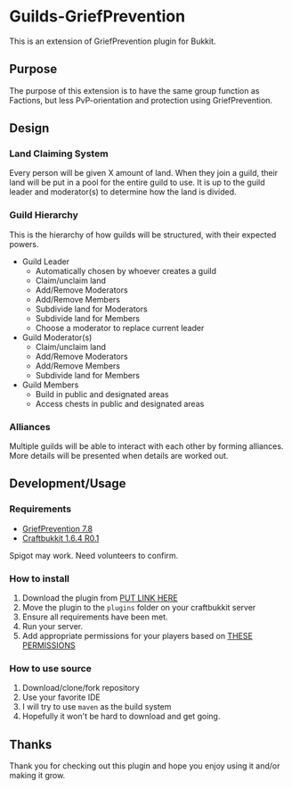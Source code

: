 # Guilds-GriefPrevention

This is an extension of GriefPrevention plugin for Bukkit.

## Purpose

The purpose of this extension is to have the same group function as Factions, but less PvP-orientation and protection using GriefPrevention.

## Design

### Land Claiming System

Every person will be given X amount of land.
When they join a guild, their land will be put in a pool for the entire guild to use.
It is up to the guild leader and moderator(s) to determine how the land is divided.

### Guild Hierarchy

This is the hierarchy of how guilds will be structured, with their expected powers.

- Guild Leader
    - Automatically chosen by whoever creates a guild
    - Claim/unclaim land
    - Add/Remove Moderators
    - Add/Remove Members
    - Subdivide land for Moderators
    - Subdivide land for Members
    - Choose a moderator to replace current leader
- Guild Moderator(s)
    - Claim/unclaim land
    - Add/Remove Moderators
    - Add/Remove Members
    - Subdivide land for Members
- Guild Members
    - Build in public and designated areas
    - Access chests in public and designated areas

### Alliances

Multiple guilds will be able to interact with each other by forming alliances.
More details will be presented when details are worked out.

## Development/Usage

### Requirements

- [GriefPrevention 7.8](http://dev.bukkit.org/bukkit-plugins/grief-prevention/)
- [Craftbukkit 1.6.4 R0.1](http://dl.bukkit.org/)

Spigot may work.
Need volunteers to confirm.

### How to install

1. Download the plugin from [PUT LINK HERE]()
2. Move the plugin to the ```plugins``` folder on your craftbukkit server
3. Ensure all requirements have been met.
4. Run your server.
5. Add appropriate permissions for your players based on [THESE PERMISSIONS]()

### How to use source

1. Download/clone/fork repository
2. Use your favorite IDE
3. I will try to use ```maven``` as the build system
4. Hopefully it won't be hard to download and get going.

## Thanks

Thank you for checking out this plugin and hope you enjoy using it and/or making it grow.

